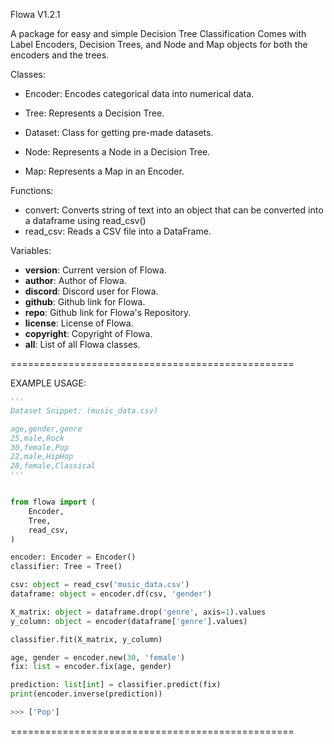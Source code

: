 Flowa V1.2.1

A package for easy and simple Decision Tree Classification
Comes with Label Encoders, Decision Trees, and Node and Map objects for both the encoders and the trees.

Classes:
  - Encoder: Encodes categorical data into numerical data.
  - Tree: Represents a Decision Tree.

  - Dataset: Class for getting pre-made datasets.

  - Node: Represents a Node in a Decision Tree.
  - Map: Represents a Map in an Encoder.

Functions:
  - convert: Converts string of text into an object that can be converted into a dataframe using read_csv()
  - read_csv: Reads a CSV file into a DataFrame.

Variables:
  - __version__: Current version of Flowa.
  - __author__: Author of Flowa.
  - __discord__: Discord user for Flowa.
  - __github__: Github link for Flowa.
  - __repo__: Github link for Flowa's Repository.
  - __license__: License of Flowa.
  - __copyright__: Copyright of Flowa.
  - __all__: List of all Flowa classes.

=================================================


EXAMPLE USAGE:

```python
'''
Dataset Snippet: (music_data.csv)

age,gender,genre
25,male,Rock
30,female,Pop
22,male,HipHop
28,female,Classical
'''


from flowa import (
    Encoder,
    Tree,
    read_csv,
)

encoder: Encoder = Encoder()
classifier: Tree = Tree()

csv: object = read_csv('music_data.csv')
dataframe: object = encoder.df(csv, 'gender')

X_matrix: object = dataframe.drop('genre', axis=1).values
y_column: object = encoder(dataframe['genre'].values)

classifier.fit(X_matrix, y_column)

age, gender = encoder.new(30, 'female')
fix: list = encoder.fix(age, gender)

prediction: list[int] = classifier.predict(fix)
print(encoder.inverse(prediction))

>>> ['Pop']
```

=================================================

